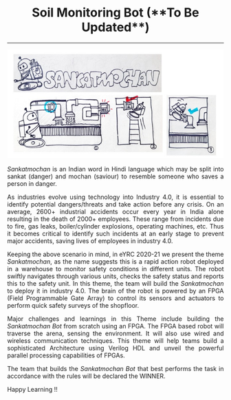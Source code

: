 <!-- <center><img src="http://mooc.e-yantra.org/img/eYantra_logo.svg" alt="e-yantra_logo" style="scale:75%;" /></center> -->

<style>
.back{
	position: fixed;
	width: 250px;
	height: 250px;
	top: 50%;
	left: 50%;
    margin-top: auto; 
    margin-left: auto; 
	opacity: 0.15;
    z-index: -1;
	}
</style>
<!-- <img src="http://mooc.e-yantra.org/img/EyantraLogoMini.png" class="back"> -->


<center><h1>Soil Monitoring Bot (**To Be Updated**)</h1></center>

---


<p align="center">
  <img src="./images/sm_bot_artwork.jpeg">
</p> 


<p align="justify" class="main"><i>Sankatmochan</i> is an Indian word in Hindi language which may be split into sankat (danger) and mochan (saviour) to resemble someone who saves a person in danger.</p>

<p align="justify" class="main">As industries evolve using technology into Industry 4.0, it is essential to identify potential dangers/threats and take action before any crisis. On an average, 2600+ industrial accidents occur every year in India alone resulting in the death of 2000+ employees. These range from incidents due to fire, gas leaks, boiler/cylinder explosions, operating machines, etc. Thus it becomes critical to identify such incidents at an early stage to prevent major accidents, saving lives of employees in industry 4.0.</p>

<p align="justify" class="main">Keeping the above scenario in mind, in eYRC 2020-21 we present the theme <i>Sankatmochan</i>, as the name suggests this is a rapid action robot deployed in a warehouse to monitor safety conditions in different units. The robot swiftly navigates through various units, checks the safety status and reports this to the safety unit. In this theme, the team will build the <i>Sankatmochan</i> to deploy it in industry 4.0. The brain of the robot is powered by an FPGA (Field Programmable Gate Array) to control its sensors and actuators to perform quick safety surveys of the shopfloor.</p>

<p align="justify" class="main">Major challenges and learnings in this Theme include building the <i>Sankatmochan Bot</i> from scratch using an FPGA. The FPGA based robot will traverse the arena, sensing the environment. It will also use wired and wireless communication techniques. This theme will help teams build a sophisticated Architecture using Verilog HDL and unveil the powerful parallel processing capabilities of FPGAs.</p>

<p align="justify" class="main">The team that builds the <i>Sankatmochan Bot</i> that best performs the task in accordance with the rules will be declared the WINNER.</p>

Happy Learning !!

